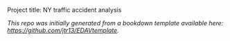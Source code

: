Project title: NY traffic accident analysis



*This repo was initially generated from a bookdown template available here: https://github.com/jtr13/EDAVtemplate.*	
